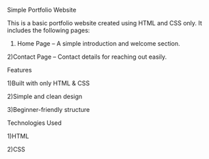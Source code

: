 Simple Portfolio Website

This is a basic portfolio website created using HTML and CSS only.
It includes the following pages:

1) Home Page – A simple introduction and welcome section.

2)Contact Page – Contact details for reaching out easily.

Features

1)Built with only HTML & CSS

2)Simple and clean design

3)Beginner-friendly structure

Technologies Used

1)HTML

2)CSS
